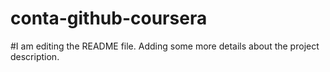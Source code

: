 # conta-github-coursera
#I am editing the README file. Adding some more details about the project description.
